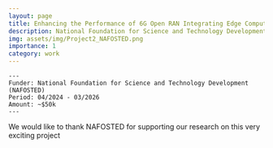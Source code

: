 ```yaml
---
layout: page
title: Enhancing the Performance of 6G Open RAN Integrating Edge Computing and Network Slicing
description: National Foundation for Science and Technology Development (NAFOSTED)
img: assets/img/Project2_NAFOSTED.png
importance: 1
category: work
---
```


    ---
    Funder: National Foundation for Science and Technology Development (NAFOSTED)
    Period: 04/2024 - 03/2026
    Amount: ~$50k
    ---
    
We would like to thank NAFOSTED for supporting our research on this very exciting project

